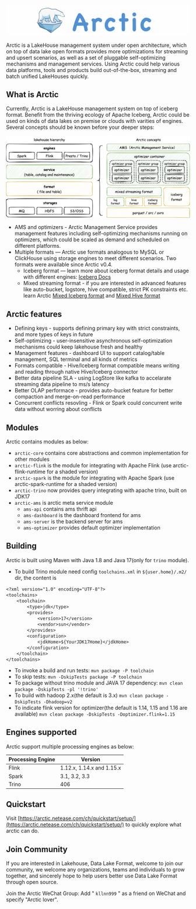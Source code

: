 ![logo](site/docs/ch/images/arctic_logo_for_git.png)

Arctic is a LakeHouse management system under open architecture, which on top of data lake open formats provides more
optimizations for streaming and upsert scenarios, as well as a set of pluggable self-optimizing mechanisms and
management services. Using Arctic could help various data platforms, tools and products build out-of-the-box, streaming
and batch unified LakeHouses quickly.

## What is Arctic

Currently, Arctic is a LakeHouse management system on top of iceberg format. Benefit from the thriving ecology of Apache
Iceberg, Arctic could be used on kinds of data lakes on premise or clouds with varities of engines. Several concepts
should be known before your deeper steps:

![Introduce](site/docs/ch/images/introduce_arctic.png)

- AMS and optimizers - Arctic Management Service provides management features including self-optimizing mechanisms
  running on optimizers, which could be scaled as demand and scheduled on different platforms.
- Multiple formats — Arctic use formats analogous to MySQL or ClickHouse using storage engines to meet different
  scenarios. Two formats were available since Arctic v0.4.
    * Iceberg format — learn more about iceberg format details and usage with different
      engines: [Iceberg Docs](https://iceberg.apache.org/docs/latest/)
    * Mixed streaming format - if you are interested in advanced features like auto-bucket, logstore, hive compatible,
      strict PK constraints etc. learn
      Arctic [Mixed Iceberg format](https://arctic.netease.com/ch/concepts/table-formats/#mixed-iceberg-format)
      and [Mixed Hive format](https://arctic.netease.com/ch/concepts/table-formats/#mixed-hive-format)

## Arctic features

- Defining keys - supports defining primary key with strict constraints, and more types of keys in future
- Self-optimizing - user-insensitive asynchronous self-optimization mechanisms could keep lakehouse fresh and healthy
- Management features - dashboard UI to support catalog/table management, SQL terminal and all kinds of metrics
- Formats compatible - Hive/Iceberg format compatible means writing and reading through native Hive/Iceberg connector
- Better data pipeline SLA - using LogStore like kafka to accelarate streaming data pipeline to ms/s latency
- Better OLAP performace - provides auto-bucket feature for better compaction and merge-on-read performance
- Concurrent conflicts resovling - Flink or Spark could concurrent write data without worring about conflicts

## Modules

Arctic contains modules as below:

- `arctic-core` contains core abstractions and common implementation for other modules
- `arctic-flink` is the module for integrating with Apache Flink (use arctic-flink-runtime for a shaded version)
- `arctic-spark` is the module for integrating with Apache Spark (use arctic-spark-runtime for a shaded version)
- `arctic-trino` now provides query integrating with apache trino, built on JDK17
- `arctic-ams` is arctic meta service module
    - `ams-api` contains ams thrift api
    - `ams-dashboard` is the dashboard frontend for ams
    - `ams-server` is the backend server for ams
    - `ams-optimizer` provides default optimizer implementation

## Building

Arctic is built using Maven with Java 1.8 and Java 17(only for `trino` module).

* To build Trino module need config `toolchains.xml` in `${user.home}/.m2/` dir, the content is

```
<?xml version="1.0" encoding="UTF-8"?>
<toolchains>
    <toolchain>
        <type>jdk</type>
        <provides>
            <version>17</version>
            <vendor>sun</vendor>
        </provides>
        <configuration>
            <jdkHome>${YourJDK17Home}</jdkHome>
        </configuration>
    </toolchain>
</toolchains>
```

* To invoke a build and run tests: `mvn package -P toolchain`
* To skip tests: `mvn -DskipTests package -P toolchain`
* To package without trino module and JAVA 17 dependency: `mvn clean package -DskipTests -pl '!trino'`
* To build with hadoop 2.x(the default is 3.x) `mvn clean package -DskipTests -Dhadoop=v2`
* To indicate flink version for optimizer(the default is 1.14, 1.15 and 1.16 are available)
`mvn clean package -DskipTests -Doptimizer.flink=1.15`

## Engines supported

Arctic support multiple processing engines as below:

| Processing Engine | Version                   |
|-------------------|---------------------------|
| Flink             | 1.12.x, 1.14.x and 1.15.x |
| Spark             | 3.1, 3.2, 3.3             |
| Trino             | 406                       |

## Quickstart

Visit [https://arctic.netease.com/ch/quickstart/setup/](https://arctic.netease.com/ch/quickstart/setup/) to quickly
explore what arctic can do.

## Join Community

If you are interested in Lakehouse, Data Lake Format, welcome to join our community, we welcome any organizations, teams
and individuals to grow together, and sincerely hope to help users better use Data Lake Format through open source.

Join the Arctic WeChat Group: Add " `kllnn999` " as a friend on WeChat and specify "Arctic lover".
